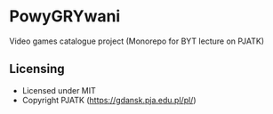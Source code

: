 # PowyGRYwani
Video games catalogue project (Monorepo  for BYT lecture on PJATK)

## Licensing

- Licensed under MIT 
- Copyright PJATK (https://gdansk.pja.edu.pl/pl/)

